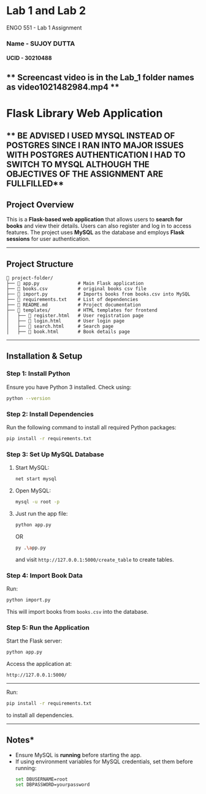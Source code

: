 # Lab 1 and Lab 2

ENGO 551 - Lab 1 Assignment

### Name - SUJOY DUTTA
#### UCID - 30210488

## ** Screencast video is in the Lab_1 folder names as video1021482984.mp4 **

# Flask Library Web Application

## ** BE ADVISED I USED MYSQL INSTEAD OF POSTGRES SINCE I RAN INTO MAJOR ISSUES WITH POSTGRES AUTHENTICATION I HAD TO SWITCH TO MYSQL ALTHOUGH THE OBJECTIVES OF THE ASSIGNMENT ARE FULLFILLED**

## Project Overview
This is a **Flask-based web application** that allows users to **search for books** and view their details. Users can also register and log in to access features. The project uses **MySQL** as the database and employs **Flask sessions** for user authentication.

---

##  Project Structure

```
📂 project-folder/
├── 📄 app.py              # Main Flask application
├── 📄 books.csv           # original books csv file
├── 📄 import.py           # Imports books from books.csv into MySQL
├── 📄 requirements.txt    # List of dependencies
├── 📄 README.md           # Project documentation
├── 📂 templates/          # HTML templates for frontend
│   ├── 📄 register.html   # User registration page
│   ├── 📄 login.html      # User login page
│   ├── 📄 search.html     # Search page
│   ├── 📄 book.html       # Book details page
```

---

##  Installation & Setup
### **Step 1: Install Python**
Ensure you have Python 3 installed. Check using:
```sh
python --version
```

### **Step 2: Install Dependencies**
Run the following command to install all required Python packages:
```sh
pip install -r requirements.txt
```

### **Step 3: Set Up MySQL Database**
1. Start MySQL:
   ```sh
   net start mysql  
   ```
2. Open MySQL:
   ```sh
   mysql -u root -p
   ```
3. Just run the app file:
   ```sh
   python app.py
   ```
   OR

   ```sh
   py .\app.py
   ```

   and visit `http://127.0.0.1:5000/create_table` to create tables.

### **Step 4: Import Book Data**
Run:
```sh
python import.py
```
This will import books from `books.csv` into the database.

### **Step 5: Run the Application**
Start the Flask server:
```sh
python app.py
```
Access the application at:
```
http://127.0.0.1:5000/
```

---


Run:
```sh
pip install -r requirements.txt
```
to install all dependencies.

---

##  Notes*
- Ensure MySQL is **running** before starting the app.
- If using environment variables for MySQL credentials, set them before running:
  ```sh
  set DBUSERNAME=root
  set DBPASSWORD=yourpassword
  ```


